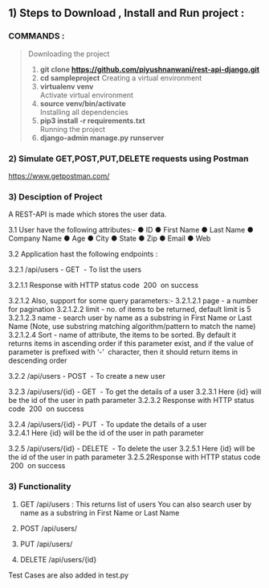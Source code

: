 ## 1) Steps to Download ,  Install and Run project :

### COMMANDS :
>Downloading the project
>1) **git clone https://github.com/piyushnanwani/rest-api-django.git** 
>2) **cd sampleproject**
>Creating a virtual environment
>3) **virtualenv venv**      
>Activate virtual environment
>4) **source venv/bin/activate**     
>Installing all dependencies
>5) **pip3 install -r requirements.txt**       
>Running the project
>6) **django-admin manage.py runserver**


### 2) Simulate GET,POST,PUT,DELETE requests using Postman

https://www.getpostman.com/

### 3) Desciption of Project
A REST-API is made which stores the user data.


  3.1 User have the following attributes:-
  ● ID
  ● First Name
  ● Last Name
  ● Company Name
  ● Age
  ● City
  ● State
  ● Zip
  ● Email
  ● Web

3.2 Application hast the following endpoints : 

  3.2.1 /api/users - GET​ ​ - To list the users
   
   3.2.1.1 Response with HTTP status code ​ 200 ​ on success
   
   3.2.1.2 Also, support for some query parameters:-
        3.2.1.2.1 page - a number for pagination
        3.2.1.2.2 limit - no. of items to be returned, default limit is 5
        3.2.1.2.3 name - search user by name as a substring in First Name or Last Name (Note, use substring
                  matching algorithm/pattern to match the name)
        3.2.1.2.4 Sort - name of attribute, the items to be sorted. By default it returns items in ascending order
                  if this parameter exist, and if the value of parameter is prefixed with ​ ‘-’ ​ character, then it
                  should return items in descending order
  
  3.2.2 /api/users - POST​ ​ - To create a new user
  
  3.2.3 /api/users/{id} - GET​ ​ - To get the details of a user
    3.2.3.1 Here {id} will be the id of the user in path parameter
    3.2.3.2 Response with HTTP status code ​ 200 ​ on success
  
  3.2.4 /api/users/{id} - PUT​ ​ - To update the details of a user  
    3.2.4.1 Here {id} will be the id of the user in path parameter
  
  3.2.5 /api/users/{id} - DELETE​ ​ - To delete the user
    3.2.5.1 Here {id} will be the id of the user in path parameter
    3.2.5.2Response with HTTP status code ​ 200 ​ on success

### 3) Functionality 

1) GET /api/users : This returns list of users
You can also search user by name as a substring in First Name or Last Name 

2) POST /api/users/ 

3) PUT /api/users/

4) DELETE /api/users/{id}

Test Cases are also added in test.py
